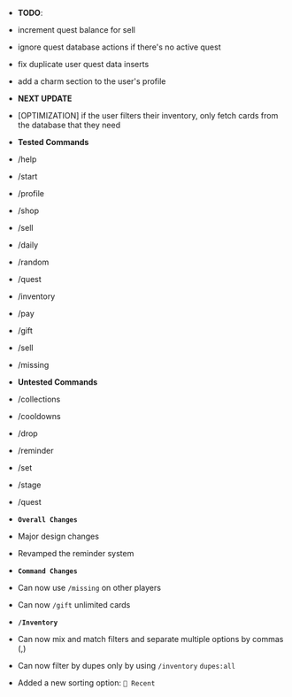 - **TODO**:
 - increment quest balance for sell
 - ignore quest database actions if there's no active quest
 - fix duplicate user quest data inserts
 - add a charm section to the user's profile

- **NEXT UPDATE**
 - [OPTIMIZATION] if the user filters their inventory, only fetch cards from the database that they need

- **Tested Commands**
 - /help
 - /start
 - /profile
 - /shop
 - /sell
 - /daily
 - /random
 - /quest
 - /inventory
 - /pay
 - /gift
 - /sell
 - /missing

- **Untested Commands**
 - /collections
 - /cooldowns
 - /drop
 - /reminder
 - /set
 - /stage
 - /quest

<!-- Changelog -->
- **`Overall Changes`**
 - Major design changes
 - Revamped the reminder system

- **`Command Changes`**
 - Can now use `/missing` on other players
 - Can now `/gift` unlimited cards

- **`/Inventory`**
 - Can now mix and match filters and separate multiple options by commas (,)
 - Can now filter by dupes only by using `/inventory` `dupes:all`
 - Added a new sorting option: `📅 Recent`